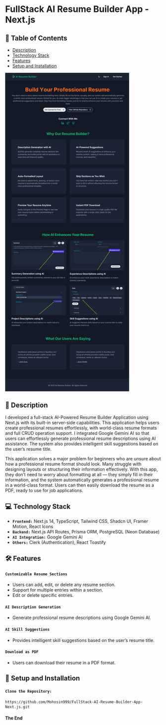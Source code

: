 # FullStack AI Resume Builder App - Next.js

## 📑 Table of Contents

- [Description](#-description)
- [Technology Stack](#-technology-stack)
- [Features](#-features)
- [Setup and Installation](#-setup-and-installation)

![AI Features](./public/img/ai_resume.png)

## 📄 Description

I developed a full-stack AI-Powered Resume Builder Application using Next.js with its built-in server-side capabilities. This application helps users create professional resumes effortlessly, with world-class resume formats and full CRUD operation support. I integrated Google Gemini AI so that users can effortlessly generate professional resume descriptions using AI assistance. The system also provides intelligent skill suggestions based on the user’s resume title.

This application solves a major problem for beginners who are unsure about how a professional resume format should look. Many struggle with designing layouts or structuring their information effectively. With this app, they don’t need to worry about formatting at all — they simply fill in their information, and the system automatically generates a professional resume in a world-class format. Users can then easily download the resume as a PDF, ready to use for job applications.

## 💻 Technology Stack

- **`Frontend:`** Next.js 14, TypeScript, Tailwind CSS, Shadcn UI, Framer Motion, React Icons
- **`Backend:`** Next.js API Routes, Prisma ORM, PostgreSQL (Neon Database)
- **`AI Integration:`** Google Gemini AI
- **`Others:`** Clerk (Authentication), React Toastify

## 🛠 Features

#### `Customizable Resume Sections`

- Users can add, edit, or delete any resume section.
- Support for multiple entries within a section.
- Edit or delete specific entries.

#### `AI Description Generation`

- Generate professional resume descriptions using Google Gemini AI.

#### `AI Skill Suggestions`

- Provides intelligent skill suggestions based on the user’s resume title.

#### `Download as PDF`

- Users can download their resume in a PDF format.

## 🚀 Setup and Installation

#### `Clone the Repository:`

```
https://github.com/Mohosin999/FullStack-AI-Resume-Builder-App-Next.js.git
```

#### The End
